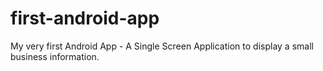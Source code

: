# first-android-app
My very first Android App - A Single Screen Application to display a small business information.
